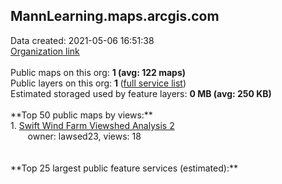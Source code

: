 <h2>MannLearning.maps.arcgis.com</h2> Data created: 2021-05-06 16:51:38 <br /><a target='new' href='https://MannLearning.maps.arcgis.com'>Organization link</a><br /><br />Public maps on this org: <b>1 (avg: 122 maps)</b><br />Public layers on this org: <b>1 </b>(<a target='new' href='https://services.arcgis.com/6RNWKIsq2WIrPwdw/ArcGIS/rest/services'>full service list</a>)<br />Estimated storaged used by feature layers: <b>0 MB (avg: 250 KB)</b><br /><br />**Top 50 public maps by views:**<br />  1. <a target='new' href='https://www.arcgis.com/home/item.html?id=38fd0c6b64c3410b844d09c8a9a852d8'>Swift Wind Farm Viewshed Analysis 2</a> <br />  &nbsp;&nbsp;&nbsp;&nbsp; &nbsp;&nbsp;owner: lawsed23, views: 18<br /><br /><br />**Top 25 largest public feature services (estimated):**<br />